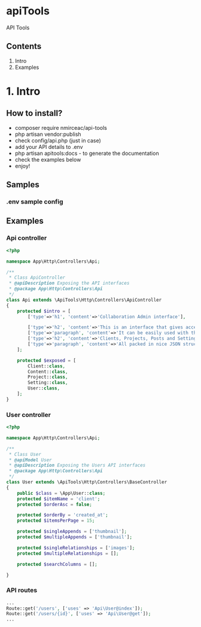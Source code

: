 # apiTools
API Tools

## Contents
1. Intro
2. Examples

# 1. Intro

## How to install?

- composer require nmirceac/api-tools
- php artisan vendor:publish
- check config/api.php (just in case)
- add your API details to .env
- php artisan apitools:docs - to generate the documentation
- check the examples below
- enjoy! 

## Samples

### .env sample config


## Examples

### Api controller

``` php
<?php

namespace App\Http\Controllers\Api;

/**
 * Class ApiController
 * @apiDescription Exposing the API interfaces
 * @package App\Http\Controllers\Api
 */
class Api extends \ApiTools\Http\Controllers\ApiController
{
    protected $intro = [
        ['type'=>'h1', 'content'=>'Collaboration Admin interface'],

        ['type'=>'h2', 'content'=>'This is an interface that gives access to the data structures required by this project'],
        ['type'=>'paragraph', 'content'=>'It can be easily used with the api-interface and api-client packages'],
        ['type'=>'h2', 'content'=>'Clients, Projects, Posts and Settings are a few of the important data structures'],
        ['type'=>'paragraph', 'content'=>'All packed in nice JSON structures'],
    ];

    protected $exposed = [
        Client::class,
        Content::class,
        Project::class,
        Setting::class,
        User::class,
    ];
}

```

### User controller

``` php
<?php

namespace App\Http\Controllers\Api;

/**
 * Class User
 * @apiModel User
 * @apiDescription Exposing the Users API interfaces
 * @package App\Http\Controllers\Api
 */
class User extends \ApiTools\Http\Controllers\BaseController
{
    public $class = \App\User::class;
    protected $itemName = 'client';
    protected $orderAsc = false;

    protected $orderBy = 'created_at';
    protected $itemsPerPage = 15;

    protected $singleAppends = ['thumbnail'];
    protected $multipleAppends = ['thumbnail'];

    protected $singleRelationships = ['images'];
    protected $multipleRelationships = [];

    protected $searchColumns = [];

}

```

### API routes
``` php
...
Route::get('/users', ['uses' => 'Api\User@index']);
Route::get('/users/{id}', ['uses' => 'Api\User@get']);
...
```

